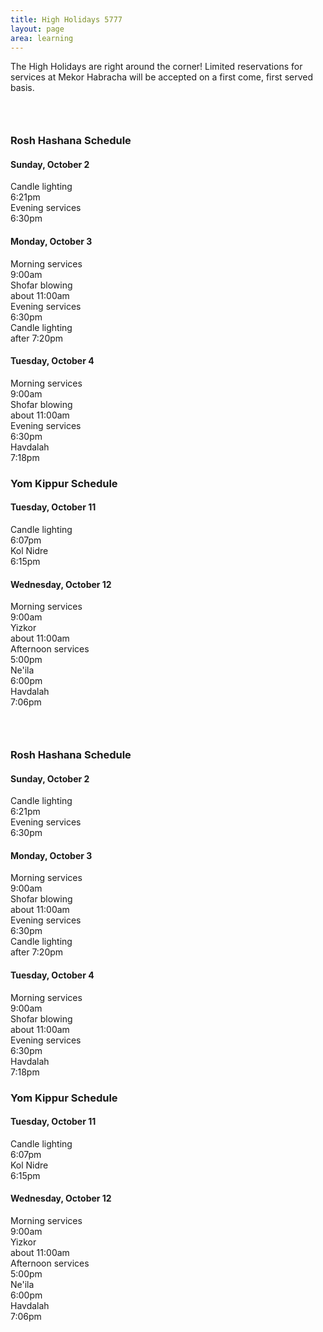 ```yaml
---
title: High Holidays 5777
layout: page
area: learning
---
```


The High Holidays are right around the corner! Limited reservations for services at Mekor Habracha will be accepted on a first come, first served basis. 
<div class="container-fluid">
<div class="row">
<div class="col-lg-6">
<div class="panel panel-default">
<div class="panel-heading">
<h3 class="panel-title text-center">&nbsp;</h3>
</div>
</div>
</div>
</div>
<div class="row">
<div class="col-lg-12">
<div class="panel panel-primary">
<div class="panel-heading">
<h3 class="panel-title text-center">Rosh Hashana Schedule</h3>
</div>
<div class="panel-body">
<div class="row">
<div class="col-lg-4">
<h4 class="text-center">Sunday, October 2</h4>
<div class="row">
<div class="col-lg-8 text-left">Candle lighting</div>
<div class="col-lg-4 text-right">6:21pm</div>
</div>
<div class="row">
<div class="col-lg-8 text-left">Evening services</div>
<div class="col-lg-4 text-right">6:30pm</div>
</div>
</div>
<div class="col-lg-4">
<h4 class="text-center">Monday, October 3</h4>
<div class="row">
<div class="col-lg-8 text-left">Morning services</div>
<div class="col-lg-4 text-right">9:00am</div>
</div>
<div class="row">
<div class="col-lg-6 text-left">Shofar blowing</div>
<div class="col-lg-6 text-right">about 11:00am</div>
</div>
<div class="row">
<div class="col-lg-8 text-left">Evening services</div>
<div class="col-lg-4 text-right">6:30pm</div>
</div>
<div class="row">
<div class="col-lg-6 text-left">Candle lighting</div>
<div class="col-lg-6 text-right">after 7:20pm</div>
</div>
</div>
<div class="col-lg-4">
<h4 class="text-center">Tuesday, October 4</h4>
<div class="row">
<div class="col-lg-8 text-left">Morning services</div>
<div class="col-lg-4 text-right">9:00am</div>
</div>
<div class="row">
<div class="col-lg-6 text-left">Shofar blowing</div>
<div class="col-lg-6 text-right">about 11:00am</div>
</div>
<div class="row">
<div class="col-lg-8 text-left">Evening services</div>
<div class="col-lg-4 text-right">6:30pm</div>
</div>
<div class="row">
<div class="col-lg-8 text-left">Havdalah</div>
<div class="col-lg-4 text-right">7:18pm</div>
</div>
</div>
</div>
</div>
</div>
</div>
</div>
<div class="row">
<div class="col-lg-12">
<div class="panel panel-primary">
<div class="panel-heading">
<h3 class="panel-title text-center">Yom Kippur Schedule</h3>
</div>
<div class="panel-body">
<div class="row">
<div class="col-lg-4 col-lg-offset-2">
<h4 class="text-center">Tuesday, October 11</h4>
<div class="row">
<div class="col-lg-8 text-left">Candle lighting</div>
<div class="col-lg-4 text-right">6:07pm</div>
</div>
<div class="row">
<div class="col-lg-8 text-left">Kol Nidre</div>
<div class="col-lg-4 text-right">6:15pm</div>
</div>
</div>
<div class="col-lg-4">
<h4 class="text-center">Wednesday, October 12</h4>
<div class="row">
<div class="col-lg-8 text-left">Morning services</div>
<div class="col-lg-4 text-right">9:00am</div>
</div>
<div class="row">
<div class="col-lg-6 text-left">Yizkor</div>
<div class="col-lg-6 text-right">about 11:00am</div>
</div>
<div class="row">
<div class="col-lg-8 text-left">Afternoon services</div>
<div class="col-lg-4 text-right">5:00pm</div>
</div>
<div class="row">
<div class="col-lg-8 text-left">Ne'ila</div>
<div class="col-lg-4 text-right">6:00pm</div>
</div>
<div class="row">
<div class="col-lg-8 text-left">Havdalah</div>
<div class="col-lg-4 text-right">7:06pm</div>
</div>
</div>
</div>
</div>
</div>
</div>
</div>
</div>
<div class="container-fluid">
<div class="row">
<div class="col-lg-6">
<div class="panel panel-default">
<div class="panel-heading">
<h3 class="panel-title text-center">&nbsp;</h3>
</div>
</div>
</div>
</div>
<div class="row">
<div class="col-lg-12">
<div class="panel panel-primary">
<div class="panel-heading">
<h3 class="panel-title text-center">Rosh Hashana Schedule</h3>
</div>
<div class="panel-body">
<div class="row">
<div class="col-lg-4">
<h4 class="text-center">Sunday, October 2</h4>
<div class="row">
<div class="col-lg-8 text-left">Candle lighting</div>
<div class="col-lg-4 text-right">6:21pm</div>
</div>
<div class="row">
<div class="col-lg-8 text-left">Evening services</div>
<div class="col-lg-4 text-right">6:30pm</div>
</div>
</div>
<div class="col-lg-4">
<h4 class="text-center">Monday, October 3</h4>
<div class="row">
<div class="col-lg-8 text-left">Morning services</div>
<div class="col-lg-4 text-right">9:00am</div>
</div>
<div class="row">
<div class="col-lg-6 text-left">Shofar blowing</div>
<div class="col-lg-6 text-right">about 11:00am</div>
</div>
<div class="row">
<div class="col-lg-8 text-left">Evening services</div>
<div class="col-lg-4 text-right">6:30pm</div>
</div>
<div class="row">
<div class="col-lg-6 text-left">Candle lighting</div>
<div class="col-lg-6 text-right">after 7:20pm</div>
</div>
</div>
<div class="col-lg-4">
<h4 class="text-center">Tuesday, October 4</h4>
<div class="row">
<div class="col-lg-8 text-left">Morning services</div>
<div class="col-lg-4 text-right">9:00am</div>
</div>
<div class="row">
<div class="col-lg-6 text-left">Shofar blowing</div>
<div class="col-lg-6 text-right">about 11:00am</div>
</div>
<div class="row">
<div class="col-lg-8 text-left">Evening services</div>
<div class="col-lg-4 text-right">6:30pm</div>
</div>
<div class="row">
<div class="col-lg-8 text-left">Havdalah</div>
<div class="col-lg-4 text-right">7:18pm</div>
</div>
</div>
</div>
</div>
</div>
</div>
</div>
<div class="row">
<div class="col-lg-12">
<div class="panel panel-primary">
<div class="panel-heading">
<h3 class="panel-title text-center">Yom Kippur Schedule</h3>
</div>
<div class="panel-body">
<div class="row">
<div class="col-lg-4 col-lg-offset-2">
<h4 class="text-center">Tuesday, October 11</h4>
<div class="row">
<div class="col-lg-8 text-left">Candle lighting</div>
<div class="col-lg-4 text-right">6:07pm</div>
</div>
<div class="row">
<div class="col-lg-8 text-left">Kol Nidre</div>
<div class="col-lg-4 text-right">6:15pm</div>
</div>
</div>
<div class="col-lg-4">
<h4 class="text-center">Wednesday, October 12</h4>
<div class="row">
<div class="col-lg-8 text-left">Morning services</div>
<div class="col-lg-4 text-right">9:00am</div>
</div>
<div class="row">
<div class="col-lg-6 text-left">Yizkor</div>
<div class="col-lg-6 text-right">about 11:00am</div>
</div>
<div class="row">
<div class="col-lg-8 text-left">Afternoon services</div>
<div class="col-lg-4 text-right">5:00pm</div>
</div>
<div class="row">
<div class="col-lg-8 text-left">Ne'ila</div>
<div class="col-lg-4 text-right">6:00pm</div>
</div>
<div class="row">
<div class="col-lg-8 text-left">Havdalah</div>
<div class="col-lg-4 text-right">7:06pm</div>
</div>
</div>
</div>
</div>
</div>
</div>
</div>
</div>
